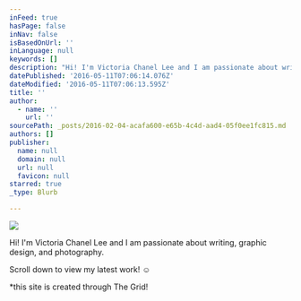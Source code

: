 ```yaml
---
inFeed: true
hasPage: false
inNav: false
isBasedOnUrl: ''
inLanguage: null
keywords: []
description: "Hi! I'm Victoria Chanel Lee and I am passionate about writing, graphic design, and photography."
datePublished: '2016-05-11T07:06:14.076Z'
dateModified: '2016-05-11T07:06:13.595Z'
title: ''
author:
  - name: ''
    url: ''
sourcePath: _posts/2016-02-04-acafa600-e65b-4c4d-aad4-05f0ee1fc815.md
authors: []
publisher:
  name: null
  domain: null
  url: null
  favicon: null
starred: true
_type: Blurb

---
```

![](https://s3-us-west-2.amazonaws.com/the-grid-img/p/9261e888676be5fc921d2bf468a17a256404b7dd.jpg)

Hi! I'm Victoria Chanel Lee and I am passionate about writing, graphic design, and photography.

Scroll down to view my latest work! ☺

\*this site is created through The Grid!